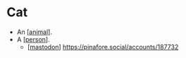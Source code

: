 # Cat

- An [[animal]].
- A [[person]].
  - [[mastodon]] https://pinafore.social/accounts/187732


[//begin]: # "Autogenerated link references for markdown compatibility"
[animal]: animal "Animal"
[person]: person "Person"
[mastodon]: mastodon "Mastodon"
[//end]: # "Autogenerated link references"